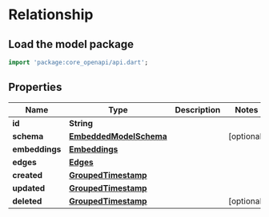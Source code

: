 # Relationship

## Load the model package
```dart
import 'package:core_openapi/api.dart';
```

## Properties
Name | Type | Description | Notes
------------ | ------------- | ------------- | -------------
**id** | **String** |  | 
**schema** | [**EmbeddedModelSchema**](EmbeddedModelSchema) |  | [optional] 
**embeddings** | [**Embeddings**](Embeddings) |  | 
**edges** | [**Edges**](Edges) |  | 
**created** | [**GroupedTimestamp**](GroupedTimestamp) |  | 
**updated** | [**GroupedTimestamp**](GroupedTimestamp) |  | 
**deleted** | [**GroupedTimestamp**](GroupedTimestamp) |  | [optional] 




